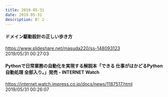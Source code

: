 ```yaml
---
title: 2019-05-31
date: 2019-05-31
description: B! 2
---
```


#### ドメイン駆動設計の正しい歩き方
https://www.slideshare.net/masuda220/ss-148093123<br>
2019/05/31 00:27:03<br>


#### Pythonで日常業務の自動化を実現する解説本「できる 仕事がはかどるPython自動処理 全部入り。」発売 - INTERNET Watch
https://internet.watch.impress.co.jp/docs/news/1187517.html<br>
2019/05/31 00:26:07<br>


